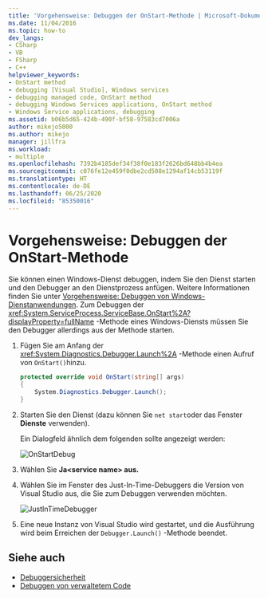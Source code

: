 ```yaml
---
title: 'Vorgehensweise: Debuggen der OnStart-Methode | Microsoft-Dokumentation'
ms.date: 11/04/2016
ms.topic: how-to
dev_langs:
- CSharp
- VB
- FSharp
- C++
helpviewer_keywords:
- OnStart method
- debugging [Visual Studio], Windows services
- debugging managed code, OnStart method
- debugging Windows Services applications, OnStart method
- Windows Service applications, debugging
ms.assetid: b06b5d65-424b-490f-bf58-97583cd7006a
author: mikejo5000
ms.author: mikejo
manager: jillfra
ms.workload:
- multiple
ms.openlocfilehash: 7392b4185def34f38f0e183f2626bd648bb4b4ea
ms.sourcegitcommit: c076fe12e459f0dbe2cd508e1294af14cb53119f
ms.translationtype: HT
ms.contentlocale: de-DE
ms.lasthandoff: 06/25/2020
ms.locfileid: "85350016"
---
```

# <a name="how-to-debug-the-onstart-method"></a>Vorgehensweise: Debuggen der OnStart-Methode
Sie können einen Windows-Dienst debuggen, indem Sie den Dienst starten und den Debugger an den Dienstprozess anfügen. Weitere Informationen finden Sie unter [Vorgehensweise: Debuggen von Windows-Dienstanwendungen](/dotnet/framework/windows-services/how-to-debug-windows-service-applications). Zum Debuggen der <xref:System.ServiceProcess.ServiceBase.OnStart%2A?displayProperty=fullName> -Methode eines Windows-Diensts müssen Sie den Debugger allerdings aus der Methode starten.

1. Fügen Sie am Anfang der <xref:System.Diagnostics.Debugger.Launch%2A> -Methode einen Aufruf von `OnStart()`hinzu.

    ```csharp
    protected override void OnStart(string[] args)
    {
        System.Diagnostics.Debugger.Launch();
    }
    ```

2. Starten Sie den Dienst (dazu können Sie `net start`oder das Fenster **Dienste** verwenden).

    Ein Dialogfeld ähnlich dem folgenden sollte angezeigt werden:

    ![OnStartDebug](../debugger/media/onstartdebug.png "OnStartDebug")

3. Wählen Sie **Ja\<service name> aus.**

4. Wählen Sie im Fenster des Just-In-Time-Debuggers die Version von Visual Studio aus, die Sie zum Debuggen verwenden möchten.

    ![JustInTimeDebugger](../debugger/media/justintimedebugger.png "JustInTimeDebugger")

5. Eine neue Instanz von Visual Studio wird gestartet, und die Ausführung wird beim Erreichen der `Debugger.Launch()` -Methode beendet.

## <a name="see-also"></a>Siehe auch
- [Debuggersicherheit](../debugger/debugger-security.md)
- [Debuggen von verwaltetem Code](../debugger/debugging-managed-code.md)
